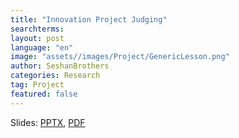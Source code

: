 ```yaml
---
title: "Innovation Project Judging"
searchterms:
layout: post
language: "en"
image: "assets//images/Project/GenericLesson.png"
author: SeshanBrothers
categories: Research
tag: Project
featured: false
---
```


Slides:
 <a href="/translations/en-us/Project/IPJudging.pptx">PPTX</a>,
 <a href="/translations/en-us/Project/IPJudging.pdf">PDF</a>
